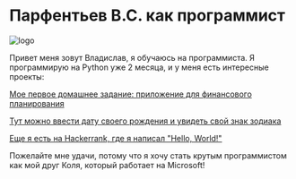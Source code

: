 # Парфентьев В.С. как программист
![logo](https://www.codingem.com/wp-content/uploads/2021/10/juanjo-jaramillo-mZnx9429i94-unsplash-1536x1024.jpg)

Привет меня зовут Владислав, я обучаюсь на программиста.
Я программирую на Python уже 2 месяца, и у меня есть интересные проекты:

[Мое первое домашнее задание: приложение для финансового планирования](https://replit.com/@VLADISLAVPARF/thefirsthomework#main.py)

[Тут можно ввести дату своего рождения и увидеть свой знак зодиака](https://replit.com/@VLADISLAVPARF/thesecondhomework#main.py)
   
[Еще я есть на Hackerrank, где я написал "Hello, World!"](https://www.hackerrank.com/challenges/py-hello-world/problem)

Пожелайте мне удачи, потому что я хочу стать крутым программистом как мой друг Коля, который работает на Microsoft!
